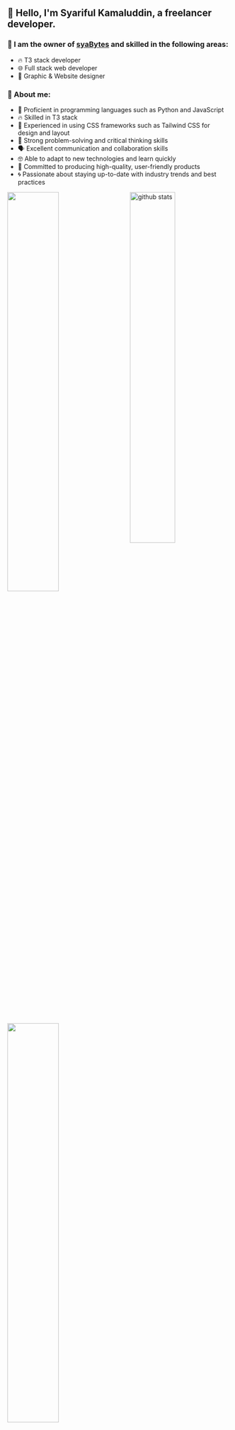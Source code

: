 ## 🌟 Hello, I'm Syariful Kamaluddin, a freelancer developer. 

### 🌟 I am the owner of [syaBytes](https://github.com/syaBytes) and skilled in the following areas:
- 🔥 T3 stack developer
- 🌐 Full stack web developer
- 🎨 Graphic & Website designer

### 🌟 About me:
- 🐍 Proficient in programming languages such as Python and JavaScript
- 🔥 Skilled in T3 stack
- 💅 Experienced in using CSS frameworks such as Tailwind CSS for design and layout
- 🤔 Strong problem-solving and critical thinking skills
- 🗣 Excellent communication and collaboration skills
- 🤓 Able to adapt to new technologies and learn quickly
- 💪 Committed to producing high-quality, user-friendly products
- 🌀 Passionate about staying up-to-date with industry trends and best practices

<img src="https://github-readme-stats.vercel.app/api?username=sya08&show_icons=true&theme=gotham" alt="github stats" width="45%" align="right"/>
<img src="https://github-readme-streak-stats.herokuapp.com/?user=kritika-pattalam&theme=dark" width="48%" >
<img src="https://github-readme-streak-stats.herokuapp.com/?user=kritika-pattalam&theme=dark" width="48%" >
